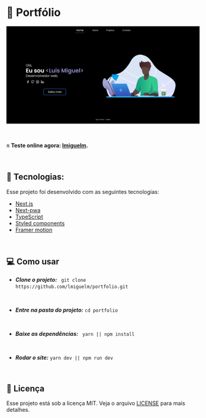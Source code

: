 # 🏅 Portfólio

![podcastr](.github/thumb.png)

<br>

🔛 **Teste online agora: [lmiguelm](https://lmiguelm.vercel.app).**

<br>

## 🚀 Tecnologias:

Esse projeto foi desenvolvido com as seguintes tecnologias:

- [Next.js](https://reactjs.org)
- [Next-pwa](https://www.npmjs.com/package/next-pwa)
- [TypeScript](https://www.typescriptlang.org/)
- [Styled components](https://styled-components.com/)
- [Framer motion](https://www.framer.com/motion/)

<br>

## 💻 Como usar

- **_Clone o projeto:_**
  ` git clone https://github.com/lmiguelm/portfolio.git`

<br>

- **_Entre na pasta do projeto:_**
  `cd portfolio`

<br>

- **_Baixe as dependências:_**
  ` yarn || npm install`

<br>

- **_Rodar o site:_**
  `yarn dev || npm run dev`

<br>

## 📝 Licença

Esse projeto está sob a licença MIT. Veja o arquivo [LICENSE](https://github.com/lmiguelm/portfolio/blob/master/LICENSE.md) para mais detalhes.
